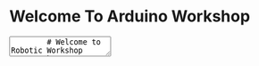 # Welcome To Arduino Workshop

<div class="reveal deck1">
  <div class="slides">
    <section data-markdown>
      <textarea data-template>
        # Welcome to Robotic Workshop
        by Sunway Robotics Club
        ---
        ## Schedule
        |  Time    | Event |
        |:--------:|:------|
        | 4:00 pm  | Start Workshop |
        | 4:10 pm  | Basics of general programming and Arduino programming |
        |  -       | Arduino coding tutorials with little turtle robot from keyestudio |
        | 4:20 pm  | Tutorial 1: LED blinking |
        | 4:35 pm  | Tutorial 2: Motor |
        | 4:50 pm  | Tutorial 3: Ultrasonic sensor |
        | 5:05 pm  | Tutorial 4: Servo |
        | 5:05 pm  | Challenge Briefing |
        | 5.10 pm  | Try to solve the challenges! |
        | 6:15 pm  | Workshop Ends ! + Photography Session |
        ---
        ## Introduction
        We will be using the little turtle robot from keyestudio with Arduino programming<br>
        ![keyestudio robot](https://wiki.keyestudio.com/images/2/25/%E5%9B%BE%E7%89%871_-_ks0364.png){ style="height:300px" }
        # Basics of programming
        ---
        # What is Programming?
        ---
        ## What is Programming?
        * Some may call it Coding (interchangeable), but some may disagree...
        * In layman terms:
        > Programming allows you to "instruct" a "computer" to perform a task
        ---
        > Programming allows you to "instruct" a "computer" to perform a task
        ### Instruct
        Computers are good followers. It will do everything you provide as instructions...
        ---
        > Programming allows you to "instruct" a "computer" to perform a task
       
        ### Instruct
        Computers are good followers. It will do everything you provide as instructions...

        ...even the wrong ones...

        <img src="../img/basics-instructions.png" style="height:200px;position:absolute;right:-20px;bottom:-150px"/>
        ---
        > Programming allows you to "instruct" a "computer" to perform a task
        
        ### Computer

        A computer is not just your PC or notebook. 

        Even your smartphone, your smart TV and your fitbit are some kind of computers.

        <img src="../img/basics-computer.png" style="height:200px;position:absolute;right:-20px;bottom:-200px"/>
        ---

        ### Actually....

        Programming is like "talking" to a computer - you want the computer to understand your words or instructions.

        ---

        ### Actually....

        Programming is like "talking" to a computer - you want the computer to understand your words or instructions.
        
        and that's why we use a "programming langauge" to instruct the computers...

        ---
        ## Why do I want to instruct a computer a.k.a programming?

        ---
        ### Programming allows us to solve (complex) problems using a computer

        adding a few numbers may be easy to you and me, but adding a few hundred random numbers may already sound overwhelming...
        ---
        ### Programming allows us to solve (complex) problems using a computer

        How about creating a website to sell things online?
        ---
        ### Programming allows us to solve (complex) problems using a computer
        
        How about making a robot able to move and avoid obstacles?

        ---
        ### Programming allows us to solve (complex) problems using a computer
        
        How about teaching a computer to differentiate a dog from a cat? 
        ---
        ### How should you approach programming?

        * Think and plan what you want to achieve with the code
        * Break it down to multiple steps
        * Tackle the steps one at a time

        ---
        ### In today's workshop

        We will learn how to instruct a mini-computer using simple instructions you and I can pick up quickly
        ---
        ## Introducing - Arduino

        <img alt="Arduino" src="../img/basics-arduino.jpeg" style="height:500px"/>
        ---
        ## Arduino

        * Arduino is made up of both hardware and software. 
        * The Arduino board is a printed circuit board (PCB) designed to use a microcontroller chip as well as other input and outputs. 
        ---
        ## Microcontroller

        * You can think of it as the brain of your device
        * it is responsible to execute the instructions you have written to complete a task
        * Examples will be shown later in the tutorials
        
        ---
        ### Programming on an Arduino device

        You will need to 
        * learn some common language understood by the Arduino platform
        * learn to write down the instructions in the right sequence
        * test the written code to see whether the code works 

        ---

        ### Getting prepared to program on an Arduino device

        * Get familiar with the Arduino IDE (Integrated Development Environment)
        * Understand the features of the Arduino board
        * Be ready to make mistakes and start all over again
        * Stay curious and explore!

        ---

        # Are you READY?
      </textarea>
    </section>
  </div>
</div>
!!! info inline end ""
    <kbd>F</kbd> for fullscreen &middot;
    <kbd>O</kbd> for overview